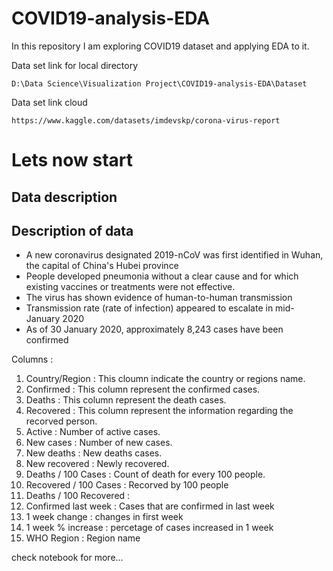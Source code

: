 # COVID19-analysis-EDA
In this repository I am exploring COVID19 dataset and applying EDA to it.

Data set link for local directory 

```
D:\Data Science\Visualization Project\COVID19-analysis-EDA\Dataset
```

Data set link cloud

```
https://www.kaggle.com/datasets/imdevskp/corona-virus-report
```


# Lets now start

## Data description 

## Description of data
* A new coronavirus designated 2019-nCoV was first identified in Wuhan, the capital of China's Hubei province
* People developed pneumonia without a clear cause and for which existing vaccines or treatments were not effective.
* The virus has shown evidence of human-to-human transmission
* Transmission rate (rate of infection) appeared to escalate in mid-January 2020
* As of 30 January 2020, approximately 8,243 cases have been confirmed

Columns :

1. Country/Region : This cloumn indicate the country or regions name.
2. Confirmed : This column represent the confirmed cases.
3. Deaths : This column represent the death cases.
4. Recovered : This column represent the information regarding the recorved person.
5. Active : Number of active cases.
6. New cases : Number of new cases.
7. New deaths : New deaths cases.
8. New recovered : Newly recovered.
9. Deaths / 100 Cases : Count of death for every 100 people.
10. Recovered / 100 Cases : Recorved by 100 people
11. Deaths / 100 Recovered :
12. Confirmed last week : Cases that are confirmed in last week
13. 1 week change : changes in first week
14. 1 week % increase : percetage of cases increased in 1 week
15. WHO Region : Region name


check notebook for more...


